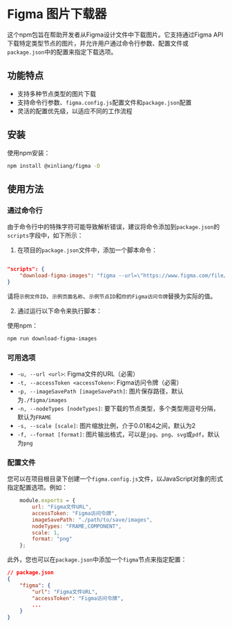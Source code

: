 # Figma 图片下载器

这个npm包旨在帮助开发者从Figma设计文件中下载图片。它支持通过Figma API下载特定类型节点的图片，并允许用户通过命令行参数、配置文件或`package.json`中的配置来指定下载选项。

## 功能特点

- 支持多种节点类型的图片下载
- 支持命令行参数、`figma.config.js`配置文件和`package.json`配置
- 灵活的配置优先级，以适应不同的工作流程

## 安装

使用npm安装：

```bash
npm install @xinliang/figma -D
```



## 使用方法

### 通过命令行

由于命令行中的特殊字符可能导致解析错误，建议将命令添加到`package.json`的`scripts`字段中，如下所示：

1. 在项目的`package.json`文件中，添加一个脚本命令：


```json

"scripts": {
    "download-figma-images": "figma --url=\"https://www.figma.com/file/示例文件ID/示例页面名称?type=design&node-id=示例节点ID&mode=design\" -t \"你的Figma访问令牌\""
}
```


请将`示例文件ID`、`示例页面名称`、`示例节点ID`和`你的Figma访问令牌`替换为实际的值。

2. 通过运行以下命令来执行脚本：

使用npm：

```bash
npm run download-figma-images
```


### 可用选项

- `-u, --url <url>`: Figma文件的URL（必需）
- `-t, --accessToken <accessToken>`: Figma访问令牌（必需）
- `-p, --imageSavePath [imageSavePath]`: 图片保存路径，默认为`./figma/images`
- `-n, --nodeTypes [nodeTypes]`: 要下载的节点类型，多个类型用逗号分隔，默认为`FRAME`
- `-s, --scale [scale]`: 图片缩放比例，介于0.01和4之间，默认为2
- `-f, --format [format]`: 图片输出格式，可以是`jpg`、`png`、`svg`或`pdf`，默认为`png`

### 配置文件

您可以在项目根目录下创建一个`figma.config.js`文件，以JavaScript对象的形式指定配置选项。例如：

```javascript
    module.exports = {
        url: "Figma文件URL",
        accessToken: "Figma访问令牌",
        imageSavePath: "./path/to/save/images",
        nodeTypes: "FRAME,COMPONENT",
        scale: 1,
        format: "png"
    };
```


此外，您也可以在`package.json`中添加一个`figma`节点来指定配置：

```json
// package.json
{
    "figma": {
        "url": "Figma文件URL",
        "accessToken": "Figma访问令牌",
        ...
    }
}
```